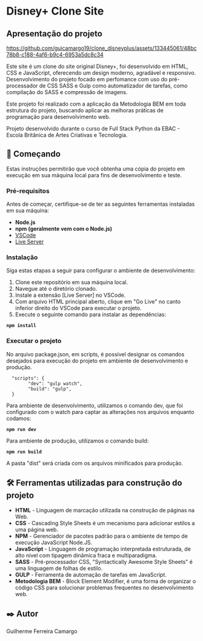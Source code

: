 # Disney+ Clone Site

## Apresentação do projeto

https://github.com/guicamargo19/clone_disneyplus/assets/133445061/48bc78b8-c188-4af6-b9c4-6953a5dc8c34

Este site é um clone do site original Disney+, foi desenvolvido em HTML, CSS e JavaScript, oferecendo um design moderno,
agradável e responsivo. Desenvolvimento do projeto focado em perfomance com uso do pré-processador de CSS SASS e Gulp
como automatizador de tarefas, como compilação do SASS e compressão de imagens.

Este projeto foi realizado com a aplicação da Metodologia BEM em toda estrutura do projeto, buscando aplicar as
melhoras práticas de programação para desenvolvimento web.

Projeto desenvolvido durante o curso de Full Stack Python da EBAC - Escola Britânica de Artes Criativas e Tecnologia.

## 🚀 Começando

Estas instruções permitirão que você obtenha uma cópia do projeto em execução em sua máquina local para fins de
desenvolvimento e teste.

### Pré-requisitos

Antes de começar, certifique-se de ter as seguintes ferramentas instaladas em sua máquina:

- **Node.js**
- **npm (geralmente vem com o Node.js)**
- [VSCode](https://code.visualstudio.com/)
- [Live Server](https://github.com/ritwickdey/vscode-live-server-plus-plus)

### Instalação

Siga estas etapas a seguir para configurar o ambiente de desenvolvimento:

1. Clone este repositório em sua máquina local.
2. Navegue até o diretório clonado.
3. Instale a extensão [Live Server] no VSCode.
4. Com arquivo HTML principal aberto, clique em "Go Live" no canto inferior direito do VSCode para executar o projeto.
3. Execute o seguinte comando para instalar as dependências:

  **``npm install``**

### Executar o projeto

No arquivo package.json, em scripts, é possível designar os comandos desejados para execução do projeto em ambiente de
desenvolvimento e produção.

      "scripts": {
            "dev": "gulp watch",
            "build": "gulp",
      }

Para ambiente de desenvolvimento, utilizamos o comando dev, que foi configurado com o watch para captar as alterações
nos arquivos enquanto codamos:
 
  **``npm run dev``**

Para ambiente de produção, utilizamos o comando build:

  **``npm run build``**

A pasta "dist" será criada com os arquivos minificados para produção.

## 🛠️ Ferramentas utilizadas para construção do projeto

* **HTML** - Linguagem de marcação utilizada na construção de páginas na Web.
* **CSS** - Cascading Style Sheets é um mecanismo para adicionar estilos a uma página web.
* **NPM** - Gerenciador de pacotes padrão para o ambiente de tempo de execução JavaScript Node.JS.
* **JavaScript** - Linguagem de programação interpretada estruturada, de alto nível com tipagem dinâmica fraca e multiparadigma.
* **SASS** - Pré-processador CSS, "Syntactically Awesome Style Sheets" é uma linguagem de folhas de estilo.
* **GULP** - Ferramenta de automação de tarefas em JavaScript.
* **Metodologia BEM** - Block Element Modifier, é uma forma de organizar o código CSS para solucionar problemas frequentes no desenvolvimento web.

## ✒️ Autor

Guilherme Ferreira Camargo
